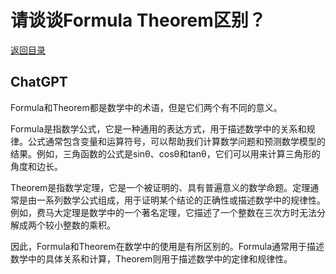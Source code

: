 # 请谈谈Formula Theorem区别？

[返回目录](index.md)

## ChatGPT

Formula和Theorem都是数学中的术语，但是它们两个有不同的意义。

Formula是指数学公式，它是一种通用的表达方式，用于描述数学中的关系和规律。公式通常包含变量和运算符号，可以帮助我们计算数学问题和预测数学模型的结果。例如，三角函数的公式是sinθ、cosθ和tanθ，它们可以用来计算三角形的角度和边长。

Theorem是指数学定理，它是一个被证明的、具有普遍意义的数学命题。定理通常是由一系列数学公式组成，用于证明某个结论的正确性或描述数学中的规律性。例如，费马大定理是数学中的一个著名定理，它描述了一个整数在三次方时无法分解成两个较小整数的乘积。

因此，Formula和Theorem在数学中的使用是有所区别的。Formula通常用于描述数学中的具体关系和计算，Theorem则用于描述数学中的定律和规律性。
